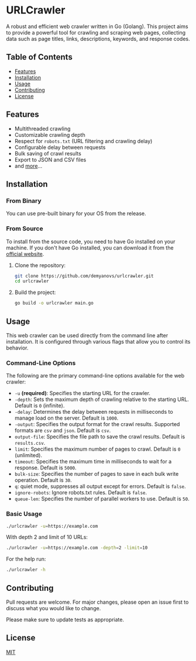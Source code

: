 # URLCrawler

A robust and efficient web crawler written in Go (Golang). 
This project aims to provide a powerful tool for crawling and scraping web pages, 
collecting data such as page titles, links, descriptions, keywords, and response codes.

## Table of Contents

- [Features](#features)
- [Installation](#installation)
- [Usage](#usage)
- [Contributing](#contributing)
- [License](#license)

## Features

- Multithreaded crawling
- Customizable crawling depth
- Respect for `robots.txt` (URL filtering and crawling delay)
- Configurable delay between requests
- Bulk saving of crawl results
- Export to JSON and CSV files
- and [more](#command-line-options)...


## Installation

### From Binary

You can use pre-built binary for your OS from the release.

### From Source

To install from the source code, you need to have Go installed on your machine. If you don't have Go installed, you can download it from the [official website](https://go.dev/dl/).

1. Clone the repository:

    ```sh
    git clone https://github.com/demyanovs/urlcrawler.git
    cd urlcrawler
    ```

2. Build the project:

    ```sh
    go build -o urlcrawler main.go
    ```

## Usage

This web crawler can be used directly from the command line after installation. It is configured through various flags that allow you to control its behavior.

### Command-Line Options

The following are the primary command-line options available for the web crawler:

- `-u` **(required)**: Specifies the starting URL for the crawler.
- `-depth`: Sets the maximum depth of crawling relative to the starting URL. Default is `0` (infinite).
- `-delay`: Determines the delay between requests in milliseconds to manage load on the server. Default is `1000`.
- `-output`: Specifies the output format for the crawl results. Supported formats are `csv` and `json`. Default is `csv`.
- `output-file`: Specifies the file path to save the crawl results. Default is `results.csv`.
- `limit`: Specifies the maximum number of pages to crawl. Default is `0` (unlimited).
- `timeout`: Specifies the maximum time in milliseconds to wait for a response. Default is `5000`.
- `bulk-size`: Specifies the number of pages to save in each bulk write operation. Default is `30`.
- `q`: quiet mode, suppresses all output except for errors. Default is `false`.
- `ignore-robots`: Ignore robots.txt rules. Default is `false`.
- `queue-len`: Specifies the number of parallel workers to use. Default is `50`.

### Basic Usage

```sh
./urlcrawler -u=https://example.com
```

With depth 2 and limit of 10 URLs:
```sh
./urlcrawler -u=https://example.com -depth=2 -limit=10
```

For the help run: 
```sh
./urlcrawler -h
```

## Contributing
Pull requests are welcome. For major changes, please open an issue first to discuss what you would like to change.

Please make sure to update tests as appropriate.

## License
[MIT](LICENSE.md)